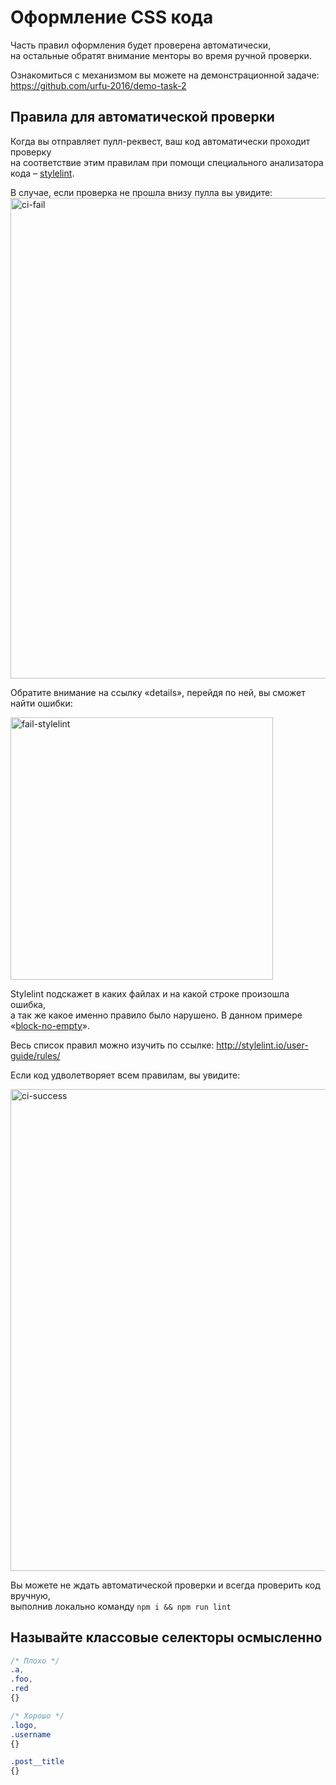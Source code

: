 # Оформление CSS кода

Часть правил оформления будет проверена автоматически,  
на остальные обратят внимание менторы во время ручной проверки.

Ознакомиться с механизмом вы можете на демонстрационной задаче:  
https://github.com/urfu-2016/demo-task-2

## Правила для автоматической проверки

Когда вы отправляет пулл-реквест, ваш код автоматически проходит проверку  
на соответствие этим правилам при помощи специального анализатора кода –  [stylelint](http://stylelint.io/).

В случае, если проверка не прошла внизу пулла вы увидите:
<img width="769" alt="ci-fail" src="https://cloud.githubusercontent.com/assets/4534405/19022765/ead12c6c-88f8-11e6-9500-3dc6e27b15d5.png">

Обратите внимание на ссылку «details», перейдя по ней, вы сможет найти ошибки:

<img width="420" alt="fail-stylelint" src="https://cloud.githubusercontent.com/assets/4534405/19082675/96d16a2e-8a78-11e6-8296-9056c689e047.png">

Stylelint подскажет в каких файлах и на какой строке произошла ошибка,  
а так же какое именно правило было нарушено. В данном примере «[block-no-empty](http://stylelint.io/user-guide/rules/block-no-empty/)».  

Весь список правил можно изучить по ссылке: http://stylelint.io/user-guide/rules/

Если код удволетворяет всем правилам, вы увидите:

<img width="771" alt="ci-success" src="https://cloud.githubusercontent.com/assets/4534405/19022864/d7fc0088-88fa-11e6-8142-38eded04077f.png">

Вы можете не ждать автоматической проверки и всегда проверить код вручную,  
выполнив локально команду `npm i && npm run lint`

## Называйте классовые селекторы осмысленно

```css
/* Плохо */
.a,
.foo,
.red
{}

/* Хорошо */
.logo,
.username
{}

.post__title
{}
```
